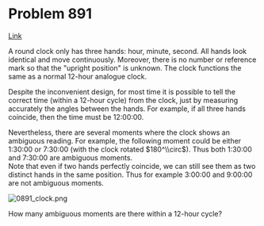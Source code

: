 # Problem 891

[Link](https://projecteuler.net/problem=891)

A round clock only has three hands: hour, minute, second. All hands look identical and move continuously. Moreover, there is no number or reference mark so that the "upright position" is unknown. The clock functions the same as a normal 12-hour analogue clock.

Despite the inconvenient design, for most time it is possible to tell the correct time (within a 12-hour cycle) from the clock, just by measuring accurately the angles between the hands. For example, if all three hands coincide, then the time must be 12:00:00.

Nevertheless, there are several moments where the clock shows an ambiguous reading. For example, the following moment could be either 1:30:00 or 7:30:00 (with the clock rotated $180^\\circ$). Thus both 1:30:00 and 7:30:00 are ambiguous moments.  
Note that even if two hands perfectly coincide, we can still see them as two distinct hands in the same position. Thus for example 3:00:00 and 9:00:00 are not ambiguous moments. 

![0891_clock.png](resources/images/0891_clock.png?1714250610)

How many ambiguous moments are there within a 12-hour cycle?
